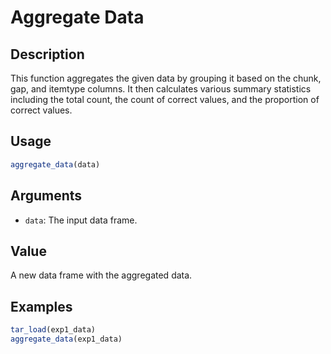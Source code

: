 # Aggregate Data

## Description

This function aggregates the given data by grouping it based on the chunk, gap, and itemtype columns.
It then calculates various summary statistics including the total count, the count of correct values,
and the proportion of correct values.

## Usage

```r
aggregate_data(data)
```

## Arguments

* `data`: The input data frame.

## Value

A new data frame with the aggregated data.

## Examples

```r
tar_load(exp1_data)
aggregate_data(exp1_data)
```


